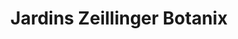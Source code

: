 ---
title: "Jardins Zeillinger Botanix"
url: /laval/jardins-zeillinger-botanix/
shop: garden centre
---